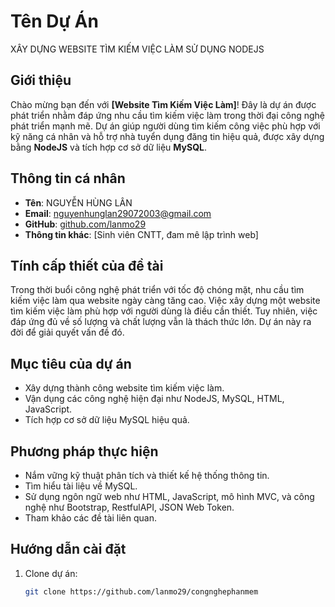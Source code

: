 # Tên Dự Án
XÂY DỰNG WEBSITE TÌM KIẾM VIỆC LÀM SỬ DỤNG NODEJS
## Giới thiệu
Chào mừng bạn đến với **[Website Tìm Kiếm Việc Làm]**! Đây là dự án được phát triển nhằm đáp ứng nhu cầu tìm kiếm việc làm trong thời đại công nghệ phát triển mạnh mẽ. Dự án giúp người dùng tìm kiếm công việc phù hợp với kỹ năng cá nhân và hỗ trợ nhà tuyển dụng đăng tin hiệu quả, được xây dựng bằng **NodeJS** và tích hợp cơ sở dữ liệu **MySQL**.

## Thông tin cá nhân
- **Tên**: NGUYỄN HÙNG LÂN
- **Email**: nguyenhunglan29072003@gmail.com
- **GitHub**: [github.com/lanmo29](https://github.com/lanmo29)
- **Thông tin khác**: [Sinh viên CNTT, đam mê lập trình web]

## Tính cấp thiết của đề tài
Trong thời buổi công nghệ phát triển với tốc độ chóng mặt, nhu cầu tìm kiếm việc làm qua website ngày càng tăng cao. Việc xây dựng một website tìm kiếm việc làm phù hợp với người dùng là điều cần thiết. Tuy nhiên, việc đáp ứng đủ về số lượng và chất lượng vẫn là thách thức lớn. Dự án này ra đời để giải quyết vấn đề đó.

## Mục tiêu của dự án
- Xây dựng thành công website tìm kiếm việc làm.
- Vận dụng các công nghệ hiện đại như NodeJS, MySQL, HTML, JavaScript.
- Tích hợp cơ sở dữ liệu MySQL hiệu quả.

## Phương pháp thực hiện
- Nắm vững kỹ thuật phân tích và thiết kế hệ thống thông tin.
- Tìm hiểu tài liệu về MySQL.
- Sử dụng ngôn ngữ web như HTML, JavaScript, mô hình MVC, và công nghệ như Bootstrap, RestfulAPI, JSON Web Token.
- Tham khảo các đề tài liên quan.

## Hướng dẫn cài đặt
1. Clone dự án:
   ```bash
   git clone https://github.com/lanmo29/congnghephanmem

